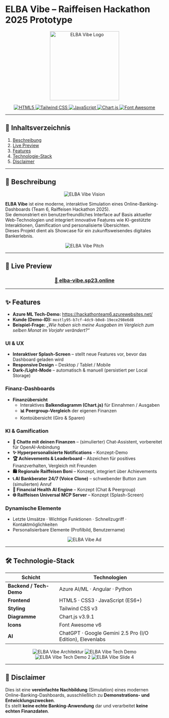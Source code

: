# ELBA Vibe – Raiffeisen Hackathon 2025 Prototype

<p align="center">
  <img src="https://sp23.online/images/logo.png" alt="ELBA Vibe Logo" width="220"/>
</p>

<p align="center">
  <a href="https://developer.mozilla.org/en-US/docs/Web/Guide/HTML/HTML5">
    <img src="https://img.shields.io/badge/HTML5-%23E34F26.svg?style=for-the-badge&logo=html5&logoColor=white" alt="HTML5">
  </a>
  <a href="https://tailwindcss.com/">
    <img src="https://img.shields.io/badge/Tailwind_CSS-38B2AC?style=for-the-badge&logo=tailwind-css&logoColor=white" alt="Tailwind CSS">
  </a>
  <a href="https://developer.mozilla.org/en-US/docs/Web/JavaScript">
    <img src="https://img.shields.io/badge/JavaScript-%23323330.svg?style=for-the-badge&logo=javascript&logoColor=%23F7DF1E" alt="JavaScript">
  </a>
  <a href="https://www.chartjs.org/">
    <img src="https://img.shields.io/badge/Chart.js-FF6384?style=for-the-badge&logo=chartdotjs&logoColor=white" alt="Chart.js">
  </a>
  <a href="https://fontawesome.com/">
    <img src="https://img.shields.io/badge/Font_Awesome-528DD7?style=for-the-badge&logo=fontawesome&logoColor=white" alt="Font Awesome">
  </a>
</p>

---

## 📑 Inhaltsverzeichnis
1. [Beschreibung](#-beschreibung)
2. [Live Preview](#-live-preview)
3. [Features](#-features)
4. [Technologie-Stack](#-️-technologie-stack)
5. [Disclaimer](#-disclaimer)

---

## 🌟 Beschreibung

<p align="center">
  <img src="https://sp23.online/images/vision.png" alt="ELBA Vibe Vision">
</p>

**ELBA Vibe** ist eine moderne, interaktive Simulation eines Online-Banking-Dashboards (Team 6, Raiffeisen Hackathon 2025).  
Sie demonstriert ein benutzerfreundliches Interface auf Basis aktueller Web-Technologien und integriert innovative Features wie KI-gestützte Interaktionen, Gamification und personalisierte Übersichten.  
Dieses Projekt dient als Showcase für ein zukunftsweisendes digitales Bankerlebnis.

<p align="center">
  <img src="https://sp23.online/images/leonie.png" alt="ELBA Vibe Pitch">
</p>

---

## 🚀 Live Preview
<div align="center">
  <h3><a href="https://elba-vibe.sp23.online">🔗 elba-vibe.sp23.online</a></h3>
</div>

---

## ✨ Features

* **Azure ML Tech-Demo:** <https://hackathonteam6.azurewebsites.net/>
* **Kunde (Demo-ID):** `mostly95-b7cf-4dc9-b0e8-19ece298e6d8`
* **Beispiel-Frage:** *„Wie haben sich meine Ausgaben im Vergleich zum selben Monat im Vorjahr verändert?“*

### UI & UX

- **Interaktiver Splash-Screen** – stellt neue Features vor, bevor das Dashboard geladen wird  
- **Responsive Design** – Desktop / Tablet / Mobile  
- **Dark-/Light-Mode** – automatisch & manuell (persistiert per Local Storage)  

### Finanz-Dashboards

- **Finanzübersicht**  
  - Interaktives **Balkendiagramm (Chart.js)** für Einnahmen / Ausgaben  
  - **📊 Peergroup-Vergleich** der eigenen Finanzen  
  - Kontoübersicht (Giro & Sparen)

### KI & Gamification

- **💬 Chatte mit deinen Finanzen** – (simulierter) Chat-Assistent, vorbereitet für OpenAI-Anbindung  
- **✨ Hyperpersonalisierte Notifications** – Konzept-Demo  
- **🏆 Achievements & Leaderboard** – Abzeichen für positives Finanzverhalten, Vergleich mit Freunden  
- **🛍️ Regionale Raiffeisen Boni** – Konzept, integriert über Achievements  
- **📞 AI Bankberater 24/7 (Voice Clone)** – schwebender Button zum (simulierten) Anruf  
- **🧠 Financial Health AI Engine** – Konzept (Chat & Peergroup)  
- **🌐 Raiffeisen Universal MCP Server** – Konzept (Splash-Screen)  

### Dynamische Elemente
- Letzte Umsätze · Wichtige Funktionen · Schnellzugriff · Kontaktmöglichkeiten  
- Personalisierbare Elemente (Profilbild, Benutzername)

<p align="center">
  <img src="https://sp23.online/images/vibe_ad.png" alt="ELBA Vibe Ad">
</p>

---

## 🛠️ Technologie-Stack

| Schicht | Technologien |
| --- | --- |
| **Backend / Tech-Demo** | Azure AI/ML · Angular · Python |
| **Frontend** | HTML5 · CSS3 · JavaScript (ES6+) |
| **Styling** | Tailwind CSS v3 |
| **Diagramme** | Chart.js v3.9.1 |
| **Icons** | Font Awesome v6 |
| **AI** | ChatGPT · Google Gemini 2.5 Pro (I/O Edition), Elevenlabs |

<p align="center">
  <img src="https://sp23.online/images/architektur.png" alt="ELBA Vibe Architektur">
  <img src="https://sp23.online/images/demo_backup.png" alt="ELBA Vibe Tech Demo">
  <img src="https://sp23.online/images/demo_backup_2.png" alt="ELBA Vibe Tech Demo 2">
  <img src="https://sp23.online/images/slide4.png" alt="ELBA Vibe Slide 4">
</p>

---

## 📝 Disclaimer

Dies ist eine **vereinfachte Nachbildung** (Simulation) eines modernen Online-Banking-Dashboards, ausschließlich zu **Demonstrations- und Entwicklungszwecken**.  
Es stellt **keine echte Banking-Anwendung** dar und verarbeitet **keine echten Finanzdaten**.
